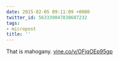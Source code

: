```yaml
---
date: 2015-02-05 09:11:09 +0000
twitter_id: 563339047838687232
tags:
- micropost
title: ''
---
```


That is mahogany. [vine.co/v/OFjqOEp95gp](https://vine.co/v/OFjqOEp95gp)
